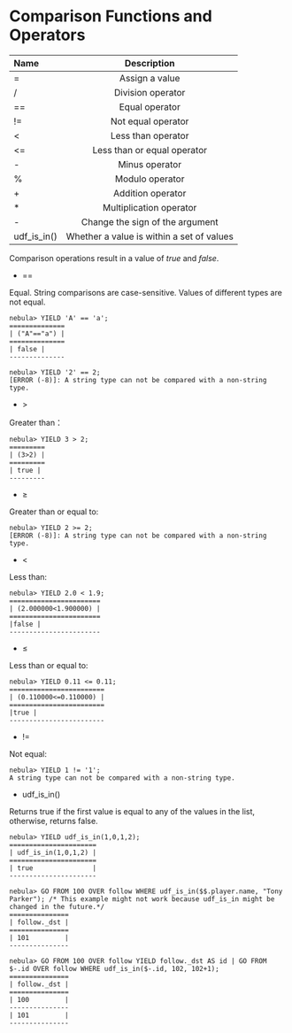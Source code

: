 # Comparison Functions and Operators

| Name  | Description |
|:----|:----:|
| =   | Assign a value   |
| /   | Division operator   |
| ==   | Equal operator   |
| !=   | Not equal operator   |
| <   | Less than operator   |
| <=   | Less than or equal operator   |
| -   | Minus operator   |
| %   | Modulo operator   |
| +   | Addition operator   |
| *   | Multiplication operator   |
| -   | Change the sign of the argument   |
|udf_is_in() | Whether a value is within a set of values |

Comparison operations result in a value of _true_ and _false_.

* ==

Equal. String comparisons are case-sensitive. Values of different types are not equal.

```ngql
nebula> YIELD 'A' == 'a';
==============
| ("A"=="a") |
==============
| false |
--------------

nebula> YIELD '2' == 2;
[ERROR (-8)]: A string type can not be compared with a non-string type.
```

* &gt;

Greater than：

```ngql
nebula> YIELD 3 > 2;
=========
| (3>2) |
=========
| true |
---------
```

* &ge;

Greater than or equal to:

```ngql
nebula> YIELD 2 >= 2;
[ERROR (-8)]: A string type can not be compared with a non-string type.
```

* &lt;

Less than:

```ngql
nebula> YIELD 2.0 < 1.9;
=======================
| (2.000000<1.900000) |
=======================
|false |
-----------------------
```

* &le;

Less than or equal to:

```ngql
nebula> YIELD 0.11 <= 0.11;
========================
| (0.110000<=0.110000) |
========================
|true |
------------------------
```

* !=

Not equal:

```ngql
nebula> YIELD 1 != '1';
A string type can not be compared with a non-string type.
```

* udf_is_in()

Returns true if the first value is equal to any of the values in the list, otherwise, returns false.

```ngql
nebula> YIELD udf_is_in(1,0,1,2);
======================
| udf_is_in(1,0,1,2) |
======================
| true               |
----------------------

nebula> GO FROM 100 OVER follow WHERE udf_is_in($$.player.name, "Tony Parker"); /* This example might not work because udf_is_in might be changed in the future.*/
===============
| follow._dst |
===============
| 101         |
---------------

nebula> GO FROM 100 OVER follow YIELD follow._dst AS id | GO FROM $-.id OVER follow WHERE udf_is_in($-.id, 102, 102+1);
===============
| follow._dst |
===============
| 100         |
---------------
| 101         |
---------------
```
